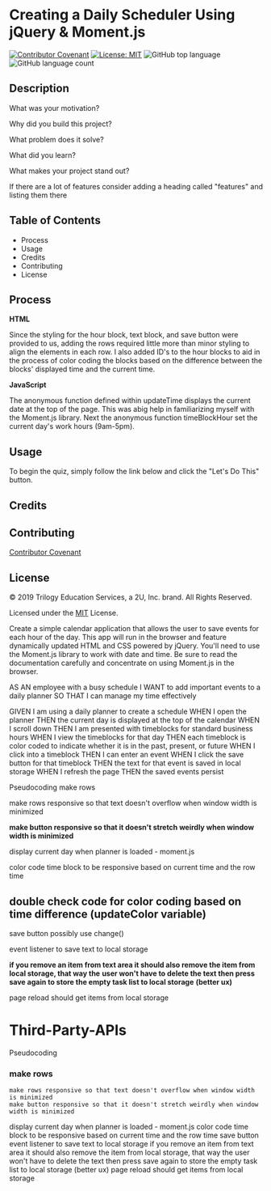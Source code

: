 # Creating a Daily Scheduler Using jQuery & Moment.js

[![Contributor Covenant](https://img.shields.io/badge/Contributor%20Covenant-v2.0%20adopted-ff69b4.svg)](code_of_conduct.md)
[![License: MIT](https://img.shields.io/badge/License-MIT-yellow.svg)](https://opensource.org/licenses/MIT)
![GitHub top language](https://img.shields.io/github/languages/top/kev-luo/third-party-apis)
![GitHub language count](https://img.shields.io/github/languages/count/kev-luo/third-party-apis)

## Description


What was your motivation?

Why did you build this project?

What problem does it solve?

What did you learn?

What makes your project stand out?

If there are a lot of features consider adding a heading called "features" and listing them there

## Table of Contents
* Process
* Usage
* Credits
* Contributing
* License

## Process
**HTML**

Since the styling for the hour block, text block, and save button were provided to us, adding the rows required little more than minor styling to align the elements in each row. I also added ID's to the hour blocks to aid in the process of color coding the blocks based on the difference between the blocks' displayed time and the current time.

**JavaScript**

The anonymous function defined within updateTime displays the current date at the top of the page. This was  abig help in familiarizing myself with the Moment.js library. Next the anonymous function timeBlockHour set the current day's work hours (9am-5pm).  

## Usage
To begin the quiz, simply follow the link below and click the "Let's Do This" button. 

## Credits

## Contributing
[Contributor Covenant](https://www.contributor-covenant.org/)

## License
© 2019 Trilogy Education Services, a 2U, Inc. brand. All Rights Reserved.

Licensed under the [MIT](https://github.com/microsoft/vscode/blob/master/LICENSE.txt) License.

Create a simple calendar application that allows the user to save events for each hour of the day. This app will run in the browser and feature dynamically updated HTML and CSS powered by jQuery.
You'll need to use the Moment.js library to work with date and time. Be sure to read the documentation carefully and concentrate on using Moment.js in the browser.

AS AN employee with a busy schedule
I WANT to add important events to a daily planner
SO THAT I can manage my time effectively


GIVEN I am using a daily planner to create a schedule
WHEN I open the planner
THEN the current day is displayed at the top of the calendar
WHEN I scroll down
THEN I am presented with timeblocks for standard business hours
WHEN I view the timeblocks for that day
THEN each timeblock is color coded to indicate whether it is in the past, present, or future
WHEN I click into a timeblock
THEN I can enter an event
WHEN I click the save button for that timeblock
THEN the text for that event is saved in local storage
WHEN I refresh the page
THEN the saved events persist

Pseudocoding
make rows

make rows responsive so that text doesn't overflow when window width is minimized

**make button responsive so that it doesn't stretch weirdly when window width is minimized**

display current day when planner is loaded - moment.js

color code time block to be responsive based on current time and the row time

## double check code for color coding based on time difference (updateColor variable)

save button 
possibly use change()

event listener to save text to local storage

**if you remove an item from text area it should also remove the item from local storage, that way the** 
**user won't have to delete the text then press save again to store the empty task list to local storage**
**(better ux)**

page reload should get items from local storage

# Third-Party-APIs

Pseudocoding
### make rows
    make rows responsive so that text doesn't overflow when window width is minimized
    make button responsive so that it doesn't stretch weirdly when window width is minimized
display current day when planner is loaded - moment.js
color code time block to be responsive based on current time and the row time
save button 
    event listener to save text to local storage
    if you remove an item from text area it should also remove the item from local storage, that way the user won't have to delete the text then press save again to store the empty task list to local storage (better ux)
page reload should get items from local storage
